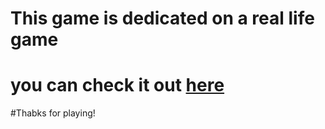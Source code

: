 # This game is dedicated on a real life game 
# you can check it out [here](https://www.imdb.com/title/tt0462448/)
#Thabks for playing!
